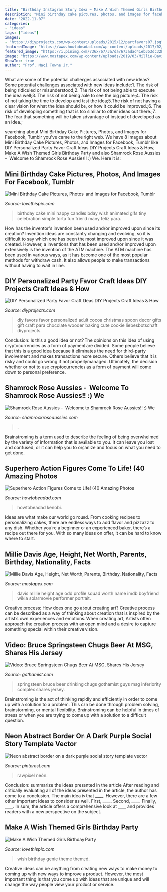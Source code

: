```yaml
---
title: "Birthday Instagram Story Idea ~ Make A Wish Themed Girls Birthday Party"
description: "Mini birthday cake pictures, photos, and images for facebook, tumblr"
date: "2022-11-07"
categories:
- "ideas"
tags: ["ideas"]
images:
- "https://diyprojects.com/wp-content/uploads/2015/12/partfavors07.jpg"
featuredImage: "https://www.howtobeadad.com/wp-content/uploads/2017/02/actionfigurephotos-22.jpg"
featured_image: "https://i.pinimg.com/736x/67/3a/da/673adad41eb353dc32b06f52004e1457.jpg"
image: "https://www.mostapex.com/wp-content/uploads/2019/03/Millie-Davis-Pics-683x1024.jpg"
ShowToc: true
author: "Prof. Maci Towne Jr."
---
```



What are some of the potential challenges associated with new ideas?
Some potential challenges associated with new ideas include:1. The risk of being ridiculed or misunderstood;2. The risk of not being able to execute the idea well;3. The risk of not being able to see the big picture;4. The risk of not taking the time to develop and test the idea;5.The risk of not having a clear vision for what the idea should be, or how it could be improved.;6. The risk of developing something that is too similar to other ideas out there.;7. The fear that something will be taken advantage of instead of developed as an idea.;
	

		
searching about Mini Birthday Cake Pictures, Photos, and Images for Facebook, Tumblr you've came to the right web. We have 8 Images about Mini Birthday Cake Pictures, Photos, and Images for Facebook, Tumblr like DIY Personalized Party Favor Craft Ideas DIY Projects Craft Ideas &amp; How, Make A Wish Themed Girls Birthday Party and also Shamrock Rose Aussies - ﻿﻿﻿ Welcome to Shamrock Rose Aussies!! :) We. Here it is:
		
    
## Mini Birthday Cake Pictures, Photos, And Images For Facebook, Tumblr

<img loading=lazy src="https://www.lovethispic.com/uploaded_images/113738-Mini-Birthday-Cake.gif?1" onerror="this.onerror=null;this.src='https://tse1.mm.bing.net/th?id=OIP.gBDp8nlUzV-N72vMP1ip-QHaLG&amp;pid=15.1';" alt="Mini Birthday Cake Pictures, Photos, and Images for Facebook, Tumblr">

_Source: lovethispic.com_

>birthday cake mini happy candles bday wish animated gifs tiny celebration simple torta fun friend many feliz para. 

	

How has the inventor's invention been used and/or improved upon since its creation?
Invention ideas are constantly changing and evolving, so it is difficult to say which one has been the most improved upon since it was created. However, a inventions that has been used and/or improved upon extensively is the invention of the ATM machine. The ATM machine has been used in various ways, as it has become one of the most popular methods for withdraw cash. It also allows people to make transactions without having to wait in line.

    
## DIY Personalized Party Favor Craft Ideas DIY Projects Craft Ideas &amp; How

<img loading=lazy src="https://diyprojects.com/wp-content/uploads/2015/12/partfavors07.jpg" onerror="this.onerror=null;this.src='https://tse3.mm.bing.net/th?id=OIP.WtrdPkr2T3-BXN7TD8KPOwHaLC&amp;pid=15.1';" alt="DIY Personalized Party Favor Craft Ideas DIY Projects Craft Ideas &amp; How">

_Source: diyprojects.com_

>diy favors favor personalized adult cocoa christmas spoon decor gifts gift craft para chocolate wooden baking cute cookie liebesbotschaft diyprojects. 

	

Conclusion: Is this a good idea or not?
The opinions on this idea of using cryptocurrencies as a form of payment are divided. Some people believe that this is a good idea because it eliminates the need for third-party involvement and makes transactions more secure. Others believe that it is risky and could go wrong if not properlymanaged. Ultimately, the decision whether or not to use cryptocurrencies as a form of payment will come down to personal preference.

    
## Shamrock Rose Aussies - ﻿﻿﻿ Welcome To Shamrock Rose Aussies!! :) We

<img loading=lazy src="http://shamrockroseaussies.com/yahoo_site_admin/assets/images/DSC_0761.238211019_std.JPG" onerror="this.onerror=null;this.src='https://tse3.mm.bing.net/th?id=OIP.t8pn0-FnxAD9DWiRM-LbngHaE-&amp;pid=15.1';" alt="Shamrock Rose Aussies - ﻿﻿﻿ Welcome to Shamrock Rose Aussies!! :) We">

_Source: shamrockroseaussies.com_

>. 

	

Brainstroming is a term used to describe the feeling of being overwhelmed by the variety of information that is available to you. It can leave you lost and confused, or it can help you to organize and focus on what you need to get done.

    
## Superhero Action Figures Come To Life! (40 Amazing Photos

<img loading=lazy src="https://www.howtobeadad.com/wp-content/uploads/2017/02/actionfigurephotos-22.jpg" onerror="this.onerror=null;this.src='https://tse3.mm.bing.net/th?id=OIP.6NAafgZd7TbLBZhVa1HBsgHaLN&amp;pid=15.1';" alt="Superhero Action Figures Come to Life! (40 Amazing Photos">

_Source: howtobeadad.com_

>howtobeadad kenobi. 

	

Ideas are what make our world go round. From cooking recipes to personalizing cakes, there are endless ways to add flavor and pizzazz to any dish. Whether you’re a beginner or an experienced baker, there’s a recipe out there for you. With so many ideas on offer, it can be hard to know where to start.

    
## Millie Davis Age, Height, Net Worth, Parents, Birthday, Nationality, Facts

<img loading=lazy src="https://www.mostapex.com/wp-content/uploads/2019/03/Millie-Davis-Pics-683x1024.jpg" onerror="this.onerror=null;this.src='https://tse2.mm.bing.net/th?id=OIP.HT6L6OeHQihE8e1I6tjpYwHaLG&amp;pid=15.1';" alt="Millie Davis Age, Height, Net Worth, Parents, Birthday, Nationality, Facts">

_Source: mostapex.com_

>davis millie height age odd profile squad worth name imdb boyfriend wikia solarmovie performer portrait. 

	

Creative process: How does one go about creating art?
Creative process can be described as a way of thinking about creation that is inspired by the artist’s own experiences and emotions. When creating art, Artists often approach the creation process with an open mind and a desire to capture something special within their creative vision.

    
## Video: Bruce Springsteen Chugs Beer At MSG, Shares His Jersey

<img loading=lazy src="http://gothamist.com/assets_c/2012/04/2012_02_brucebeer1-thumb-640xauto-706235.jpg" onerror="this.onerror=null;this.src='https://tse3.mm.bing.net/th?id=OIP.Di2joEb7w-6ZHyY_xaTpggHaEm&amp;pid=15.1';" alt="Video: Bruce Springsteen Chugs Beer At MSG, Shares His Jersey">

_Source: gothamist.com_

>springsteen bruce beer drinking chugs gothamist guys msg inferiority complex shares jersey. 

	

Brainstroming is the act of thinking rapidly and efficiently in order to come up with a solution to a problem. This can be done through problem solving, brainstorming, or mental flexibility. Brainstroming can be helpful in times of stress or when you are trying to come up with a solution to a difficult question.

    
## Neon Abstract Border On A Dark Purple Social Story Template Vector

<img loading=lazy src="https://i.pinimg.com/736x/67/3a/da/673adad41eb353dc32b06f52004e1457.jpg" onerror="this.onerror=null;this.src='https://tse4.mm.bing.net/th?id=OIP.zkF08m7wbI13wovR9-sQxgHaNJ&amp;pid=15.1';" alt="Neon abstract border on a dark purple social story template vector">

_Source: pinterest.com_

>rawpixel neón. 

	

Conclusion: summarize the ideas presented in the article
After reading and critically evaluating all of the ideas presented in the article, the author has come to a conclusion. The main idea is that ____. However, there are a few other important ideas to consider as well. First, ____. Second, ____. Finally, ____. In sum, the article offers a comprehensive look at ____ and provides readers with a new perspective on the subject.

    
## Make A Wish Themed Girls Birthday Party

<img loading=lazy src="https://www.lovethispic.com/uploaded_images/blogs/36-1406475123-4-3.jpeg" onerror="this.onerror=null;this.src='https://tse4.mm.bing.net/th?id=OIP.oraTEXKTmPm3SBs4XT0_TwHaLJ&amp;pid=15.1';" alt="Make A Wish Themed Girls Birthday Party">

_Source: lovethispic.com_

>wish birthday genie theme themed. 

	

Creative ideas can be anything from creating new ways to make money to coming up with new ways to improve a product. However, the most important thing is that you come up with ideas that are unique and will change the way people view your product or service.

